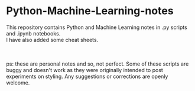# Python-Machine-Learning-notes
This repository contains Python and Machine Learning notes in .py scripts and .ipynb notebooks.<br>
I have also added some cheat sheets.<br><br><br>

ps: these are personal notes and so, not perfect. Some of these scripts are buggy and doesn't  work as they were originally intended to post experiments on styling. Any suggestions or corrections are openly welcome.
